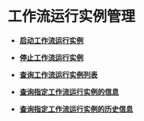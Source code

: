 # 工作流运行实例管理<a name="functiongraph_06_0800"></a>

-   **[启动工作流运行实例](启动工作流运行实例.md)**  

-   **[停止工作流运行实例](停止工作流运行实例.md)**  

-   **[查询工作流运行实例列表](查询工作流运行实例列表.md)**  

-   **[查询指定工作流运行实例的信息](查询指定工作流运行实例的信息.md)**  

-   **[查询指定工作流运行实例的历史信息](查询指定工作流运行实例的历史信息.md)**  


